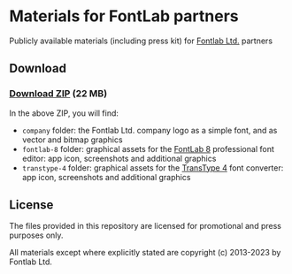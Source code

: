 # Materials for FontLab partners

Publicly available materials (including press kit) for [Fontlab Ltd.](https://www.fontlab.com/) partners

## Download

### [Download ZIP](https://github.com/Fontlab/marketing-materials/raw/main/download/fontlab-marketing-materials.zip) (22 MB)

In the above ZIP, you will find: 

- `company` folder: the Fontlab Ltd. company logo as a simple font, and as vector and bitmap graphics
- `fontlab-8` folder: graphical assets for the [FontLab 8](https://www.fontlab.com/font-editor/fontlab/) professional font editor: app icon, screenshots and additional graphics
- `transtype-4` folder: graphical assets for the [TransType 4](https://www.fontlab.com/font-converter/transtype/) font converter: app icon, screenshots and additional graphics 

## License

The files provided in this repository are licensed for promotional and press purposes only.  

All materials except where explicitly stated are copyright (c) 2013-2023 by Fontlab Ltd. 

